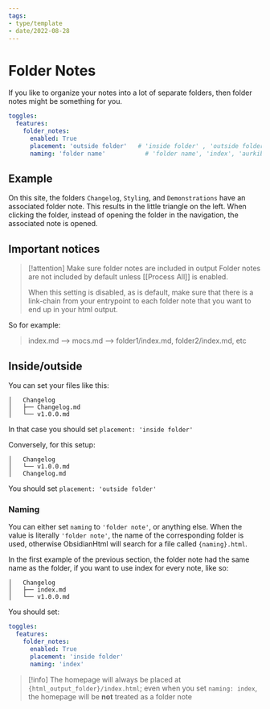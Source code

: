 ```yaml
---
tags:
- type/template
- date/2022-08-28
---
```


# Folder Notes
If you like to organize your notes into a lot of separate folders,  then folder notes might be something for you.

``` yaml
toggles:
  features:
    folder_notes:
      enabled: True
      placement: 'outside folder'   # 'inside folder' , 'outside folder' 
      naming: 'folder name'           # 'folder name', 'index', 'aurkibidea', 'etc'
```

## Example
On this site, the folders `Changelog`, `Styling`, and `Demonstrations` have an associated folder note. This results in the little triangle on the left. When clicking the folder, instead of opening the folder in the navigation, the associated note is opened.

## Important notices
> [!attention] Make sure folder notes are included in output
Folder notes are not included by default unless [[Process All]] is enabled. 
>
> When this setting is disabled, as is default, make sure that there is a link-chain from your entrypoint to each folder note that you want to end up in your html output.
>
So for example:
>	index.md --> mocs.md --> folder1/index.md, folder2/index.md, etc

## Inside/outside
You can set your files like this:
```
│   Changelog
│   ├── Changelog.md
│   └── v1.0.0.md
```
In that case you should set `placement: 'inside folder'`

Conversely, for this setup:
```
│   Changelog
│   └── v1.0.0.md
│   Changelog.md
```
You should set `placement: 'outside folder'`

### Naming
You can either set `naming` to `'folder note'`, or anything else. When the value is literally `'folder note'`, the name of the corresponding folder is used, otherwise ObsidianHtml will search for a file called `{naming}.html`.

In the first example of the previous section, the folder note had the same name as the folder,  if you want to use index for every note,  like so:
```
│   Changelog
│   ├── index.md
│   └── v1.0.0.md
```

You should set:
``` yaml
toggles:
  features:
    folder_notes:
      enabled: True
      placement: 'inside folder'  
      naming: 'index'           
```

> [!info] 
> The homepage will always be placed at `{html_output_folder}/index.html`; even when you set `naming: index`,  the homepage will be **not** treated as a folder note

